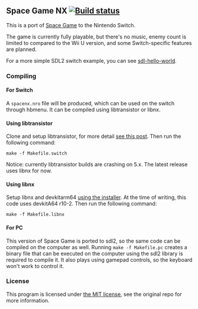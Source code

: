## Space Game NX [![Build status](https://api.travis-ci.org/vgmoose/spacenx.svg?branch=master)](https://travis-ci.org/vgmoose/spacenx)
This is a port of [Space Game](https://github.com/vgmoose/space) to the Nintendo Switch.

The game is currently fully playable, but there's no music, enemy count is limited to compared to the Wii U version, and some Switch-specific features are planned.

For a more simple SDL2 switch example, you can see [sdl-hello-world](https://github.com/vgmoose/sdl-hello-world).

### Compiling
#### For Switch
A `spacenx.nro` file will be produced, which can be used on the switch through hbmenu. It can be compiled using libtransistor or libnx.

#### Using libtransistor
Clone and setup libtransistor, for more detail [see this post](https://reswitchedweekly.github.io/Development-Setup/). Then run the following command:

```
make -f Makefile.switch
```

Notice: currently libtransistor builds are crashing on 5.x. The latest release uses libnx for now.

#### Using libnx
Setup libnx and devkitarm64 [using the installer](http://switchbrew.org/index.php?title=Setting_up_Development_Environment). At the time of writing, this code uses devkitA64 r10-2. Then run the following command:

```
make -f Makefile.libnx
```

#### For PC
This version of Space Game is ported to sdl2, so the same code can be compiled on the computer as well. Running `make -f Makefile.pc` creates a binary file that can be executed on the computer using the sdl2 library is required to compile it. It also plays using gamepad controls, so the keyboard won't work to control it.

### License
This program is licensed under [the MIT license](https://opensource.org/licenses/MIT), see the original repo for more information.

